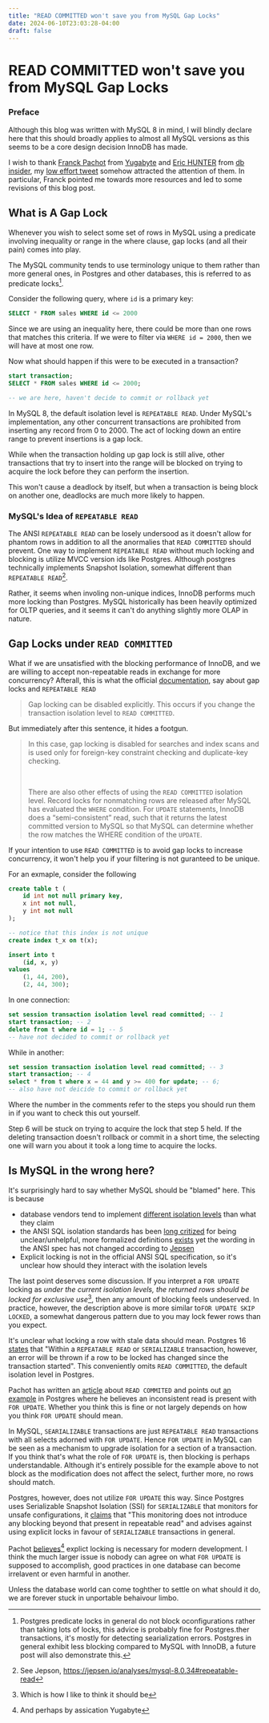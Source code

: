 ```yaml
---
title: "READ COMMITTED won't save you from MySQL Gap Locks"
date: 2024-06-10T23:03:28-04:00
draft: false
---
```


# READ COMMITTED won't save you from MySQL Gap Locks

### Preface

Although this blog was written with MySQL 8 in mind, I will blindly declare here that this should
broadly applies to almost all MySQL versions as this seems to be a core design decision InnoDB has
made.

I wish to thank [Franck Pachot](https://twitter.com/FranckPachot) from
[Yugabyte](https://www.yugabyte.com/) and [Eric HUNTER](https://twitter.com/EmericHUNT3R) from [db
insider](db-insider.com), my [low effort
tweet](https://x.com/IntrnlCmplrErr/status/1799236750981599661) somehow attracted the attention of
them. In particular, Franck pointed me towards more resources and led to some revisions of this blog
post.

## What is A Gap Lock
Whenever you wish to select some set of rows in MySQL using a predicate involving inequality or
range in the where clause, gap locks (and all their pain) comes into play.

The MySQL community tends to use terminology unique to them rather than more general ones, in
Postgres and other databases, this is referred to as predicate locks[^1].

Consider the following query, where `id` is a primary key:
```sql
SELECT * FROM sales WHERE id <= 2000
```
Since we are using an inequality here, there could be more than one rows that matches this criteria.
If we were to filter via `WHERE id = 2000`, then we will have at most one row.

Now what should happen if this were to be executed in a transaction?
```sql
start transaction;
SELECT * FROM sales WHERE id <= 2000;

-- we are here, haven't decide to commit or rollback yet
```
In MySQL 8, the default isolation level is `REPEATABLE READ`. Under MySQL's implementation, any other
concurrent transactions are prohibited from inserting any record from 0 to 2000. The act of locking
down an entire range to prevent insertions is a gap lock.

While when the transaction holding up gap lock is still alive, other transactions that try to insert
into the range will be blocked on trying to acquire the lock before they can perform the insertion.

This won't cause a deadlock by itself, but when a transaction is being block on another one,
deadlocks are much more likely to happen.

### MySQL's Idea of `REPEATABLE READ`
The ANSI `REPEATABLE READ` can be losely undersood as it doesn't allow for phantom rows in addition
to all the anormalies that `READ COMMITTED` should prevent. One way to implement `REPEATABLE READ`
without much locking and blocking is utilize MVCC version ids like Postgres. Although postgres
technically implements Snapshot Isolation, somewhat different than `REPEATABLE READ`[^4].

Rather, it seems when involing non-unique indices, InnoDB performs much more locking than Postgres.
MySQL historically has been heavily optimized for OLTP queries, and it seems it can't do anything
slightly more OLAP in nature.

## Gap Locks under `READ COMMITTED`
<!-- If the issue is that MySQL _wrongly_ believes to prevent non-repeatable reads, it should prevent the -->
<!-- insertion of date into the range. What if we relax our requirement and accept non-repeatable reads? -->
What if we are unsatisfied with the blocking performance of InnoDB, and we are
willing to accept non-repeatable reads in exchange for more concurrency?
Afterall, this is what the official
[documentation](https://dev.mysql.com/doc/refman/8.0/en/innodb-locking.html),
say about gap locks and `REPEATABLE READ`

> Gap locking can be disabled explicitly. This occurs if you change the transaction isolation level
> to `READ COMMITTED`.

But immediately after this sentence, it hides a footgun.

> <p>
> In this case, gap locking is disabled for searches and index scans and is used only for
> foreign-key constraint checking and duplicate-key checking.
> </p>
> <br>
> <p>
> There are also other effects of using the <code>READ COMMITTED</code>
> isolation level. Record locks for nonmatching rows are released after MySQL
> has evaluated the <code>WHERE</code> condition. For <code>UPDATE</code>
> statements, InnoDB does a “semi-consistent” read, such that it returns the
> latest committed version to MySQL so that MySQL can determine whether the row
> matches the WHERE condition of the <code>UPDATE</code>.
> </p>

If your intention to use `READ COMMITTED` is to avoid gap locks to increase concurrency, it won't
help you if your filtering is not guranteed to be unique.

For an exmaple, consider the following
```sql
create table t (
    id int not null primary key,
    x int not null,
    y int not null
);

-- notice that this index is not unique
create index t_x on t(x);

insert into t
    (id, x, y)
values
    (1, 44, 200),
    (2, 44, 300);
```

In one connection:
```sql
set session transaction isolation level read committed; -- 1
start transaction; -- 2
delete from t where id = 1; -- 5
-- have not decided to commit or rollback yet
```

While in another:
```sql
set session transaction isolation level read committed; -- 3
start transaction; -- 4
select * from t where x = 44 and y >= 400 for update; -- 6;
-- also have not deicide to commit or rollback yet
```
Where the number in the comments refer to the steps you should run them in if you want to check this
out yourself.

Step 6 will be stuck on trying to acquire the lock that step 5 held. If the deleting transaction
doesn't rollback or commit in a short time, the selecting one will warn you about it took a long
time to acquire the locks.

## Is MySQL in the wrong here?
It's surprisingly hard to say whether MySQL should be "blamed" here. This is because 

- database vendors tend to implement [different isolation
levels](https://github.com/ept/hermitage) than what they claim
- the ANSI SQL isolation standards has been [long
critized](https://www.microsoft.com/en-us/research/wp-content/uploads/2016/02/tr-95-51.pdf) for
being unclear/unhelpful, more formalized definitions
[exists](https://www.pmg.csail.mit.edu/papers/icde00.pdf) yet the wording in the ANSI spec has not
changed according to
[Jepsen](https://jepsen.io/analyses/mysql-8.0.34#ansi-sql-isolation-is-bad-actually)
- Explicit locking is not in the official ANSI SQL specification, so it's unclear how should they
interact with the isolation levels

The last point deserves some discussion. If you interpret a `FOR UPDATE` locking as _under the
current isolation levels, the returned rows should be locked for exclusive use_[^2], then any amount
of blocking feels undeserved. In practice, however, the description above is more similar to`FOR
UPDATE SKIP LOCKED`, a somewhat dangerous pattern due to you may lock fewer rows than you expect.

It's unclear what locking a row with stale data should mean. Postgres 16
[states](https://www.postgresql.org/docs/16/explicit-locking.html#LOCKING-ROWS) that "Within a
`REPEATABLE READ` or `SERIALIZABLE` transaction, however, an error will be thrown if a row to be
locked has changed since the transaction started". This conveniently omits `READ COMMITTED`, the
default isolation level in Postgres.

Pachot has written an
[article](https://dev.to/franckpachot/isolation-levels-part-ix-read-committed-3lll) about `READ
COMMITED` and points out [an example](https://dev.to/franckpachot/comment/2bp8n) in Postgres where
he believes an inconsistent read is present with `FOR UPDATE`. Whether you think this is fine or not
largely depends on how you think `FOR UPDATE` should mean.

In MySQL, `SEARIALIZABLE` transactions are just `REPEATABLE READ` transactions with all selects
adorned with `FOR UPDATE`. Hence `FOR UPDATE` in MySQL can be seen as a mechanism to upgrade
isolation for a section of a transaction. If you think that's what the role of `FOR UPDATE` is, then
blocking is perhaps understandable. Although it's entirely possible for the example above to not
block as the modification does not affect the select, further more, no rows should match.

Postgres, however, does not utilize `FOR UPDATE` this way. Since Postgres uses Serializable Snapshot
Isolation (SSI) for `SERIALIZABLE` that monitors for unsafe configurations, it
[claims](https://www.postgresql.org/docs/current/transaction-iso.html#XACT-SERIALIZABLE) that "This
monitoring does not introduce any blocking beyond that present in repeatable read" and advises
against using explicit locks in favour of `SERIALIZABLE` transactions in general.

Pachot
[believes](https://dev.to/yugabyte/isolation-levels-part-xiii-explicit-locking-with-select-for-update-intention-4na3)[^3]
explict locking is necessary for modern development. I think the much larger issue is nobody can
agree on what `FOR UPDATE` is supposed to accomplish, good practices in one database can become
irrelavent or even harmful in another.

Unless the database world can come toghther to settle on what should it do, we are forever stuck in
unportable behaivour limbo.

[^1]:   Postgres predicate locks in general do not block oconfigurations rather than taking lots of
        locks, this advice is probably fine for Postgres.ther transactions, it's mostly for
        detecting searialization errors. Postgres in general exhibit less blocking compared to MySQL
        with InnoDB, a future post will also demonstrate this.
[^2]:   Which is how I like to think it should be
[^3]:   And perhaps by assication Yugabyte
[^4]:   See Jepson, https://jepsen.io/analyses/mysql-8.0.34#repeatable-read
